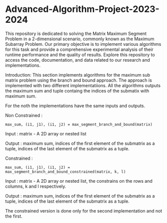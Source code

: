 # Advanced-Algorithm-Project-2023-2024
This repository is dedicated to solving the Matrix Maximum Segment Problem in a 2-dimensional scenario, commonly known as the Maximum Subarray Problem. Our primary objective is to implement various algorithms for this task and provide a comprehensive experimental analysis of their runtime performance and the quality of results. Explore this repository to access the code, documentation, and data related to our research and implementations.

Introduction:
This section implements algorithms for the maximum sub matrix problem using the branch and bound approach. The approach is implemented with two different implementatiions. All the algorithms outputs the maximum sum and tuple containg the indices of the submatix with maximum sum.

For the noth the implementations have the same inputs and outputs.

Non Constrained :

    max_sum, (i1, j1), (i1, j2) = max_segment_branch_and_bound(matrix)

Input : matrix - A 2D array or nested list

Output : maximum sum, indices of the first element of the submatrix as a tuple, indices of the last element of the submatrix as a tuple.

Constrained :

    max_sum, (i1, j1), (i1, j2) = max_segment_branch_and_bound_constrained(matrix, k, l)

Input : matrix - A 2D array or nested list, the constrains on the rows and columns, k and l respectively.

Output : maximum sum, indices of the first element of the submatrix as a tuple, indices of the last element of the submatrix as a tuple.

The constrained version is done only for the second implementation and not the first.

